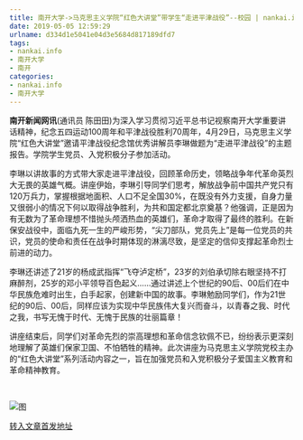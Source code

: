 ```yaml
---
title: 南开大学->马克思主义学院“红色大讲堂”带学生“走进平津战役”--校园 | nankai.info
date: 2019-05-05 12:59:29
urlname: d334d1e5041e04d3e5684d817189dfd7
tags: 
- nankai.info
- 南开大学
- 南开
categories:
- nankai.info
- 南开大学
---
```


**南开新闻网讯**(通讯员 陈田田)为深入学习贯彻习近平总书记视察南开大学重要讲话精神，纪念五四运动100周年和平津战役胜利70周年，4月29日，马克思主义学院“红色大讲堂”邀请平津战役纪念馆优秀讲解员李琳做题为“走进平津战役”的主题报告。学院学生党员、入党积极分子参加活动。

李琳以讲故事的方式带大家走进平津战役，回顾革命历史，领略战争年代革命英烈大无畏的英雄气概。讲座伊始，李琳引导同学们思考，解放战争前中国共产党只有120万兵力，掌握根据地面积、人口不足全国30%，在既没有外力支援，自身力量又很弱小的情况下何以取得战争胜利，为共和国定都北京奠基？他强调，正是因为有无数为了革命理想不惜抛头颅洒热血的英雄们，革命才取得了最终的胜利。在新保安战役中，面临九死一生的严峻形势，“尖刀部队，党员先上”是每一位党员的共识，党员的使命和责任在战争时期体现的淋漓尽致，是坚定的信仰支撑起革命烈士前进的动力。

李琳还讲述了21岁的杨成武指挥“飞夺泸定桥”，23岁的刘伯承切除右眼坚持不打麻醉剂，25岁的邓小平领导百色起义……通过讲述上个世纪的90后、00后们在中华民族危难时出生，白手起家，创建新中国的故事。李琳勉励同学们，作为21世纪的90后、00后，同样应该为实现中华民族伟大复兴而奋斗，以青春之我、时代之我，书写无愧于时代、无愧于民族的壮丽篇章！

讲座结束后，同学们对革命先烈的崇高理想和革命信念钦佩不已，纷纷表示更深刻地理解了英雄们保家卫国、不怕牺牲的精神。此次讲座为马克思主义学院党校主办的“红色大讲堂”系列活动内容之一，旨在加强党员和入党积极分子爱国主义教育和革命精神教育。

 

![图](http://news.nankai.edu.cn/pic/0/00/35/18/351866_229129.jpg)

[转入文章首发地址](http://news.nankai.edu.cn/qqxy/system/2019/05/02/000448295.shtml)
